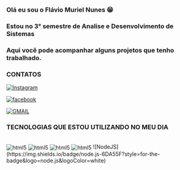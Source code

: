 ### Olá eu sou o Flávio Muriel Nunes 😁
### Estou no 3° semestre de Analise e Desenvolvimento de Sistemas 
### Aqui você pode acompanhar alguns projetos que tenho trabalhado.

### CONTATOS

[![Instagram](https://img.shields.io/badge/Instagram-E4405F?style=for-the-badge&logo=instagram&logoColor=white)](https://www.instagram.com/murielflavio)

[![facebook](https://img.shields.io/badge/Facebook-1877F2?style=for-the-badge&logo=facebook&logoColor=white)](https://m.facebook.com/flavio.muriel.96?wtsid=rdr_0lwm2UEVGHGdjBh77)

[![GMAIL](https://img.shields.io/badge/Gmail-D14836?style=for-the-badge&logo=gmail&logoColor=white)](f.m.nunesss@gmail.com)




### TECNOLOGIAS QUE ESTOU UTILIZANDO NO MEU DIA 

<div style="display:inline_block"><br/>
    <img align="center" alt="html5" src="https://img.shields.io/badge/JavaScript-F7DF1E?style=for-the-badge&logo=javascript&logoColor=black"/>
    <img align="center" alt="html5" src="https://img.shields.io/badge/HTML-239120?style=for-the-badge&logo=html5&logoColor=white"/>
    <img align="center" alt="html5" src="https://img.shields.io/badge/CSS-239120?&style=for-the-badge&logo=css3&logoColor=white"/>
    <img align="center" alt="html5" src="https://img.shields.io/badge/Python-3776AB?style=for-the-badge&logo=python&logoColor=white"/>
    ![NodeJS](https://img.shields.io/badge/node.js-6DA55F?style=for-the-badge&logo=node.js&logoColor=white)
</div>
